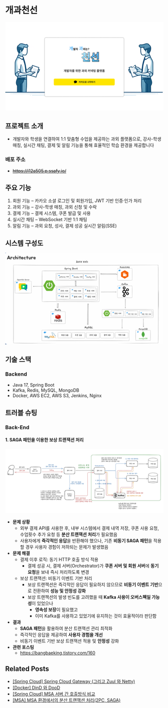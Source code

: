 # 개과천선
![메인페이지](back-end/img/mainpage.png)

## 프로젝트 소개
- 개발자와 학생을 연결하여 1:1 맞춤형 수업을 제공하는 과외 플랫폼으로, 강사-학생 매칭, 실시간 채팅, 결제 및 알림 기능을 통해 효율적인 학습 환경을 제공합니다

### 배포 주소
- ~~https://i12a505.p.ssafy.io/~~ 

## 주요 기능
1. 회원 기능 – 카카오 소셜 로그인 및 회원가입, JWT 기반 인증·인가 처리
2. 과외 기능 – 강사-학생 매칭, 과외 신청 및 수락
3. 결제 기능 – 결제 시스템, 쿠폰 발급 및 사용
4. 실시간 채팅 – WebSocket 기반 1:1 채팅
5. 알림 기능 – 과외 요청, 성사, 결제 성공 실시간 알림(SSE)

## 시스템 구성도
![시스템 아키텍처](back-end/img/SystemArchitecture.png)

## 기술 스택
### Backend
- Java 17, Spring Boot
- Kafka, Redis, MySQL, MongoDB
- Docker, AWS EC2, AWS S3, Jenkins, Nginx

## 트러블 슈팅
### Back-End
#### 1. SAGA 패턴을 이용한 보상 트랜잭션 처리
![BE-TS-1](back-end/img/BE-TS-1.png)

- **문제 상황**
    - 외부 결제 API를 사용한 후, 내부 시스템에서 결제 내역 저장, 쿠폰 사용 요청, 수업횟수 추가 요청 등 **분산 트랜잭션 처리**가 필요했음
    - 사용자에게 **즉각적인 응답**을 반환해야 했으나, 기존 **비동기 SAGA 패턴**을 적용할 경우 사용자 경험이 저하되는 문제가 발생했음
- **문제 해결**
    - 결제 이후 로직: 동기 HTTP 호출 방식 적용
        - 결제 성공 시, 결제 서버(Orchestrator)가 **쿠폰 서버 및 회원 서버**에 **동기 요청**을 보내 즉시 처리하도록 변경
    - 보상 트랜잭션: 비동기 이벤트 기반 처리
        - 보상 트랜잭션은 즉각적인 응답이 필요하지 않으므로 **비동기 이벤트 기반**으로 전환하여 **성능 및 안정성 강화**
        - 보상 트랜잭션의 발생 빈도를 고려했을 때 **Kafka 사용이 오버스펙일 가능성**이 있었으나
            - **영속성 보장**이 필요했고
            - 이미 Kafka를 사용하고 있었기에 유지하는 것이 효율적이라 판단함
- **결과**
    - **SAGA 패턴**을 활용하여 분산 트랜잭션 관리 최적화
    - 즉각적인 응답을 제공하여 **사용자 경험을 개선**
    - 비동기 이벤트 기반 보상 트랜잭션 적용 및 **안정성** 강화
- **관련 포스팅**
    - https://bangbaeking.tistory.com/160

## Related Posts
- [[Spring Cloud] Spring Cloud Gateway (그리고 Zuul 와 Netty)](https://bangbaeking.tistory.com/154)
- [[Docker] DinD 와 DooD](https://bangbaeking.tistory.com/156)
- [[Spring Cloud] MSA 서버 간 호출방식 비교](https://bangbaeking.tistory.com/157)
- [[MSA] MSA 환경에서의 분산 트랜잭션 처리(2PC, SAGA)](https://bangbaeking.tistory.com/159)

